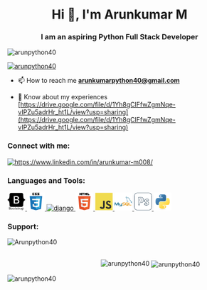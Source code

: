<h1 align="center">Hi 👋, I'm Arunkumar M</h1>
<h3 align="center">I am an aspiring Python Full Stack Developer</h3>

<p align="left"> <img src="https://komarev.com/ghpvc/?username=arunpython40&label=Profile%20views&color=0e75b6&style=flat" alt="arunpython40" /> </p>

<p align="left"> <a href="https://github.com/ryo-ma/github-profile-trophy"><img src="https://github-profile-trophy.vercel.app/?username=arunpython40" alt="arunpython40" /></a> </p>

- 📫 How to reach me **arunkumarpython40@gmail.com**

- 📄 Know about my experiences [https://drive.google.com/file/d/1Yh8gClFfwZgmNqe-vIPZu5adrHr_ht1L/view?usp=sharing](https://drive.google.com/file/d/1Yh8gClFfwZgmNqe-vIPZu5adrHr_ht1L/view?usp=sharing)

<h3 align="left">Connect with me:</h3>
<p align="left">
<a href="https://linkedin.com/in/https://www.linkedin.com/in/arunkumar-m008/" target="blank"><img align="center" src="https://raw.githubusercontent.com/rahuldkjain/github-profile-readme-generator/master/src/images/icons/Social/linked-in-alt.svg" alt="https://www.linkedin.com/in/arunkumar-m008/" height="30" width="40" /></a>
</p>

<h3 align="left">Languages and Tools:</h3>
<p align="left"> <a href="https://getbootstrap.com" target="_blank" rel="noreferrer"> <img src="https://raw.githubusercontent.com/devicons/devicon/master/icons/bootstrap/bootstrap-plain-wordmark.svg" alt="bootstrap" width="40" height="40"/> </a> <a href="https://www.w3schools.com/css/" target="_blank" rel="noreferrer"> <img src="https://raw.githubusercontent.com/devicons/devicon/master/icons/css3/css3-original-wordmark.svg" alt="css3" width="40" height="40"/> </a> <a href="https://www.djangoproject.com/" target="_blank" rel="noreferrer"> <img src="https://cdn.worldvectorlogo.com/logos/django.svg" alt="django" width="40" height="40"/> </a> <a href="https://www.w3.org/html/" target="_blank" rel="noreferrer"> <img src="https://raw.githubusercontent.com/devicons/devicon/master/icons/html5/html5-original-wordmark.svg" alt="html5" width="40" height="40"/> </a> <a href="https://developer.mozilla.org/en-US/docs/Web/JavaScript" target="_blank" rel="noreferrer"> <img src="https://raw.githubusercontent.com/devicons/devicon/master/icons/javascript/javascript-original.svg" alt="javascript" width="40" height="40"/> </a> <a href="https://www.mysql.com/" target="_blank" rel="noreferrer"> <img src="https://raw.githubusercontent.com/devicons/devicon/master/icons/mysql/mysql-original-wordmark.svg" alt="mysql" width="40" height="40"/> </a> <a href="https://www.photoshop.com/en" target="_blank" rel="noreferrer"> <img src="https://raw.githubusercontent.com/devicons/devicon/master/icons/photoshop/photoshop-line.svg" alt="photoshop" width="40" height="40"/> </a> <a href="https://www.python.org" target="_blank" rel="noreferrer"> <img src="https://raw.githubusercontent.com/devicons/devicon/master/icons/python/python-original.svg" alt="python" width="40" height="40"/> </a> </p>

<h3 align="left">Support:</h3>
<p><a href="https://www.buymeacoffee.com/Arunpython40"> <img align="left" src="https://cdn.buymeacoffee.com/buttons/v2/default-yellow.png" height="50" width="210" alt="Arunpython40" /></a></p><br><br>

<p><img align="left" src="https://github-readme-stats.vercel.app/api/top-langs?username=arunpython40&show_icons=true&locale=en&layout=compact" alt="arunpython40" /></p>

<p>&nbsp;<img align="center" src="https://github-readme-stats.vercel.app/api?username=arunpython40&show_icons=true&locale=en" alt="arunpython40" /></p>

<p><img align="center" src="https://github-readme-streak-stats.herokuapp.com/?user=arunpython40&" alt="arunpython40" /></p>
